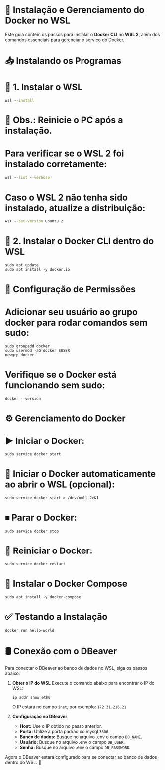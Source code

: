 # 🐳 Instalação e Gerenciamento do Docker no WSL  

Este guia contém os passos para instalar o **Docker CLI** no **WSL 2**, além dos comandos essenciais para gerenciar o serviço do Docker.  

# 📥 Instalando os Programas

# 🔹 1. Instalar o WSL
```cmd
wsl --install
```

# 📌 Obs.: Reinicie o PC após a instalação.

# Para verificar se o WSL 2 foi instalado corretamente:
```cmd
wsl --list --verbose
```

# Caso o WSL 2 não tenha sido instalado, atualize a distribuição:
```cmd
wsl --set-version Ubuntu 2
```

# 🐳 2. Instalar o Docker CLI dentro do WSL
```wsl
sudo apt update
sudo apt install -y docker.io
```

# 🔑 Configuração de Permissões

# Adicionar seu usuário ao grupo docker para rodar comandos sem sudo:
```wsl
sudo groupadd docker
sudo usermod -aG docker $USER
newgrp docker
```

# Verifique se o Docker está funcionando sem sudo:
```wsl
docker --version
```

# ⚙️ Gerenciamento do Docker

# ▶️ Iniciar o Docker:
```wsl
sudo service docker start
```

# 🔄 Iniciar o Docker automaticamente ao abrir o WSL (opcional):
```wsl
sudo service docker start > /dev/null 2>&1
```

# ⏹ Parar o Docker:
```wsl
sudo service docker stop
```

# 🔄 Reiniciar o Docker:
```wsl
sudo service docker restart
```

# 🔹 Instalar o Docker Compose
```wsl
sudo apt install -y docker-compose
```

# ✅ Testando a Instalação
```wsl
docker run hello-world
```
# 🛢 Conexão com o DBeaver

Para conectar o DBeaver ao banco de dados no WSL, siga os passos abaixo:

1. **Obter o IP do WSL**
   Execute o comando abaixo para encontrar o IP do WSL:
   ```wsl
   ip addr show eth0
   ```
   O IP estará no campo `inet`, por exemplo: `172.31.216.21`.

2. **Configuração no DBeaver**
   - **Host:** Use o IP obtido no passo anterior.
   - **Porta:** Utilize a porta padrão do mysql `3306`.
   - **Banco de dados:** Busque no arquivo .env o campo `DB_NAME`.
   - **Usuário:** Busque no arquivo .env o campo `DB_USER`.
   - **Senha:** Busque no arquivo .env o campo `DB_PASSWORD`.

Agora o DBeaver estará configurado para se conectar ao banco de dados dentro do WSL. 🚀
